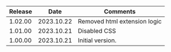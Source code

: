 | Release | Date       | Comments                     |
|---------|------------|------------------------------|
| 1.02.00 | 2023.10.22 | Removed html extension logic |
| 1.01.00 | 2023.10.21 | Disabled CSS                 |
| 1.00.00 | 2023.10.21 | Initial version.             |




